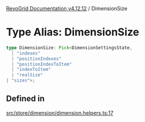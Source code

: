 [RevoGrid Documentation v4.12.12](README.md) / DimensionSize

# Type Alias: DimensionSize

```ts
type DimensionSize: Pick<DimensionSettingsState, 
  | "indexes"
  | "positionIndexes"
  | "positionIndexToItem"
  | "indexToItem"
  | "realSize"
| "sizes">;
```

## Defined in

[src/store/dimension/dimension.helpers.ts:17](https://github.com/revolist/revogrid/blob/ecd92bead8bd3117a71a9fcab227f9b0f91c2edf/src/store/dimension/dimension.helpers.ts#L17)
